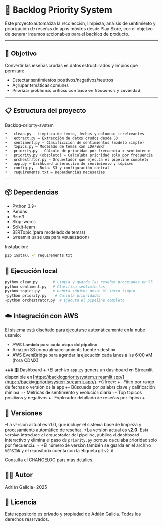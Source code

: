 
 # 🧠 Backlog Priority System
 
 Este proyecto automatiza la recolección, limpieza, análisis de sentimiento y priorización de reseñas de apps móviles desde Play Store, con el objetivo de generar insumos accionables para el backlog de producto.
 
 ---
 
 ## 🚀 Objetivo
 
 Convertir las reseñas crudas en datos estructurados y limpios que permitan:
 - Detectar sentimientos positivos/negativos/neutros
 - Agrupar temáticas comunes
 - Priorizar problemas críticos con base en frecuencia y severidad
 
 ---
 
 
 ## 📋 Estructura del proyecto

Backlog-priority-system

	•	clean.py — Limpieza de texto, fechas y columnas irrelevantes
	•	extract.py — Extracción de datos crudos desde S3
	•	sentiment.py — Clasificación de sentimientos (modelo simple)
	•	topics.py — Modelado de temas con LDA/BERT
	•	priority.py — Cálculo de prioridad por frecuencia x sentimiento
	•	priority.py (obsoleto) — Calculaba prioridad solo por frecuencia
	•	orchestrator.py — Orquestador que ejecuta el pipeline completo
	•	app.py — Dashboard interactivo de sentimiento y tópicos
	•	config.py — Rutas S3 y configuración central
	•	requirements.txt — Dependencias necesarias
 ---
 
 ## 📦 Dependencias
 
 - Python 3.9+
 - Pandas
 - Boto3
 - Stop-words
 - Scikit-learn
 - BERTopic (para modelado de temas)
 - Streamlit (si se usa para visualización)
 
 Instalación:
 ```bash
 pip install -r requirements.txt
 ```
 
 ## 🧪 Ejecución local
 ```bash
 python clean.py       # Limpia y guarda las reseñas procesadas en S3
 python sentiment.py   # Clasifica sentimientos
 python topics.py      # Genera tópicos desde el texto limpio
-python priority.py    # Calcula prioridades
+python orchestrator.py  # Ejecuta el pipeline completo
 ```
 
 ## ☁️ Integración con AWS
 
 El sistema está diseñado para ejecutarse automáticamente en la nube usando:
 - AWS Lambda para cada etapa del pipeline
 - Amazon S3 como almacenamiento fuente y destino
 - AWS EventBridge para agendar la ejecución cada lunes a las 6:00 AM (hora CDMX)
 
+## 🎛️ Dashboard
+
+El archivo `app.py` genera un dashboard en Streamlit disponible en [https://backlogprioritysystem.streamlit.app/](https://backlogprioritysystem.streamlit.app/).
+Ofrece:
+- Filtro por rango de fechas o versión de la app
+- Búsqueda por palabra clave y calificación mínima
+- Métricas de sentimiento y evolución diaria
+- Top tópicos positivos y negativos
+- Explorador detallado de reseñas por tópico
+
 ## 🔖 Versiones
 
-La versión actual es v1.0, que incluye el sistema base de limpieza y procesamiento automático de reseñas.
+La versión actual es **v2.0**. Esta versión introduce el orquestador del pipeline, publica el dashboard interactivo y elimina el paso de `priority.py` porque calculaba prioridad solo por frecuencia.
+
+El número de versión también se guarda en el archivo `VERSION` y el repositorio cuenta con la etiqueta git `v2.0`.
 
 Consulta el CHANGELOG para más detalles.
 
 ## 👨‍💻 Autor
 
 Adrián Galicia  · 2025
 
 ## 📄 Licencia
 
 Este repositorio es privado y propiedad de Adrián Galicia. Todos los derechos reservados.
